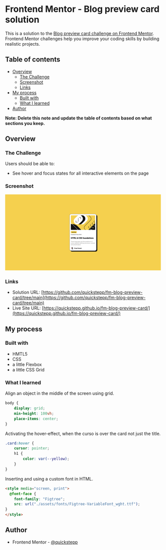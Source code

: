 # Frontend Mentor - Blog preview card solution

This is a solution to the [Blog preview card challenge on Frontend Mentor](https://www.frontendmentor.io/challenges/blog-preview-card-ckPaj01IcS). Frontend Mentor challenges help you improve your coding skills by building realistic projects. 

## Table of contents

- [Overview](#overview)
  - [The Challenge](#the-challenge)
  - [Screenshot](#screenshot)
  - [Links](#links)
- [My process](#my-process)
  - [Built with](#built-with)
  - [What I learned](#what-i-learned)
- [Author](#author)

**Note: Delete this note and update the table of contents based on what sections you keep.**

## Overview

### The Challenge

Users should be able to:

- See hover and focus states for all interactive elements on the page

### Screenshot

![Desktop View](./screenshot-desktop.png "Desktop View")

### Links

- Solution URL: [https://github.com/quickstepp/fm-blog-preview-card/tree/main](https://github.com/quickstepp/fm-blog-preview-card/tree/main)
- Live Site URL: [https://quickstepp.github.io/fm-blog-preview-card/](https://quickstepp.github.io/fm-blog-preview-card/)

## My process

### Built with

- HMTL5
- CSS
- a little Flexbox
- a little CSS Grid

### What I learned

Align an object in the middle of the screen using grid.
```css
body {
	display: grid;
	min-height: 100vh;
	place-items: center;
}
```

Activating the hover-effect, when the curso is over the card not just the title.
```css
.card:hover {
	cursor: pointer;
    h1 {
        color: var(--yellow);
    } 
}
```

Inserting and using a custom font in HTML.
```html
<style media="screen, print">
  @font-face {
    font-family: "Figtree";
    src: url("./assets/fonts/Figtree-VariableFont_wght.ttf");
}
</style>
```

## Author

- Frontend Mentor - [@quickstepp](https://www.frontendmentor.io/profile/quickstepp)